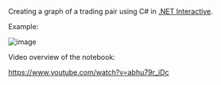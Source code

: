 Creating a graph of a trading pair using C# in [.NET Interactive](https://marketplace.visualstudio.com/items?itemName=ms-dotnettools.dotnet-interactive-vscode).

Example:

![image](https://user-images.githubusercontent.com/20816/143314893-6739c76f-aa72-4894-91d4-b6fe8c1290e9.png)

Video overview of the notebook:

https://www.youtube.com/watch?v=abhu79r_iDc
